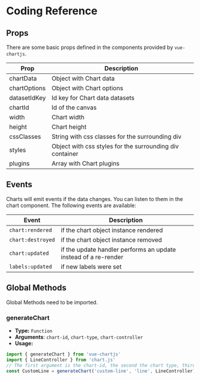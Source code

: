 # Coding Reference

## Props

There are some basic props defined in the components provided by `vue-chartjs`.

| Prop | Description |
|---|---|
| chartData | Object with Chart data |
| chartOptions | Object with Chart options |
| datasetIdKey | Id key for Chart data datasets |
| chartId | Id of the canvas |
| width | Chart width |
| height | Chart height |
| cssClasses | String with css classes for the surrounding div |
| styles | Object with css styles for the surrounding div container |
| plugins | Array with Chart plugins |

## Events

Charts will emit events if the data changes. You can listen to them in the chart component. The following events are available:

| Event | Description|
|---|---|
| `chart:rendered` | if the chart object instance rendered |
| `chart:destroyed` | if the chart object instance removed |
| `chart:updated` | if the update handler performs an update instead of a re-render |
| `labels:updated` | if new labels were set |

## Global Methods

Global Methods need to be imported.

### generateChart

- **Type:** `Function`
- **Arguments**: `chart-id`, `chart-type`, `chart-controller`
- **Usage:**

```js
import { generateChart } from 'vue-chartjs'
import { LineController } from 'chart.js'
// The first argument is the chart-id, the second the chart type, third is the custom controller
const CustomLine = generateChart('custom-line', 'line', LineController)
```
